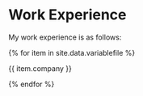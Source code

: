 # Work Experience

My work experience is as follows:

{% for item in site.data.variablefile %}

{{ item.company }}

{% endfor %}
